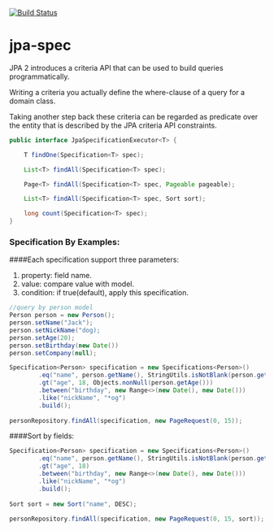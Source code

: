 [![Build Status](https://travis-ci.org/wenhao/jpa-spec.svg?branch=master)](https://travis-ci.org/wenhao/jpa-spec)

# jpa-spec

JPA 2 introduces a criteria API that can be used to build queries programmatically. 

Writing a criteria you actually define the where-clause of a query for a domain class.
 
Taking another step back these criteria can be regarded as predicate over the entity that is described by the JPA criteria API constraints.

```java
public interface JpaSpecificationExecutor<T> {

	T findOne(Specification<T> spec);

	List<T> findAll(Specification<T> spec);

	Page<T> findAll(Specification<T> spec, Pageable pageable);

	List<T> findAll(Specification<T> spec, Sort sort);

	long count(Specification<T> spec);
}

```

### Specification By Examples:

####Each specification support three parameters:

1. property: field name.
2. value: compare value with model.
3. condition: if true(default), apply this specification.

```java
//query by person model
Person person = new Person();
person.setName("Jack");
person.setNickName("dog);
person.setAge(20);
person.setBirthday(new Date())
person.setCompany(null);

Specification<Person> specification = new Specifications<Person>()
        .eq("name", person.getName(), StringUtils.isNotBlank(person.getName()))
        .gt("age", 18, Objects.nonNull(person.getAge()))
        .between("birthday", new Range<>(new Date(), new Date()))
        .like("nickName", "*og")
        .build();
        
personRepository.findAll(specification, new PageRequest(0, 15));           
```

####Sort by fields:

```java
Specification<Person> specification = new Specifications<Person>()
        .eq("name", person.getName(), StringUtils.isNotBlank(person.getName()))
        .gt("age", 18)
        .between("birthday", new Range<>(new Date(), new Date()))
        .like("nickName", "*og")
        .build();
        
Sort sort = new Sort("name", DESC);        
        
personRepository.findAll(specification, new PageRequest(0, 15, sort));        
```